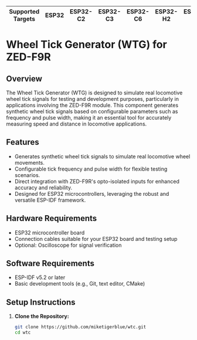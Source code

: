 | Supported Targets | ESP32 | ESP32-C2 | ESP32-C3 | ESP32-C6 | ESP32-H2 | ESP32-P4 | ESP32-S2 | ESP32-S3 |
| ----------------- | ----- | -------- | -------- | -------- | -------- | -------- | -------- | -------- |

# Wheel Tick Generator (WTG) for ZED-F9R

## Overview

The Wheel Tick Generator (WTG) is designed to simulate real locomotive wheel tick signals for testing and development purposes, particularly in applications involving the ZED-F9R module. This component generates synthetic wheel tick signals based on configurable parameters such as frequency and pulse width, making it an essential tool for accurately measuring speed and distance in locomotive applications.

## Features

- Generates synthetic wheel tick signals to simulate real locomotive wheel movements.
- Configurable tick frequency and pulse width for flexible testing scenarios.
- Direct integration with ZED-F9R's opto-isolated inputs for enhanced accuracy and reliability.
- Designed for ESP32 microcontrollers, leveraging the robust and versatile ESP-IDF framework.

## Hardware Requirements

- ESP32 microcontroller board
- Connection cables suitable for your ESP32 board and testing setup
- Optional: Oscilloscope for signal verification

## Software Requirements

- ESP-IDF v5.2 or later
- Basic development tools (e.g., Git, text editor, CMake)

## Setup Instructions

1. **Clone the Repository:**
   ```bash
   git clone https://github.com/miketigerblue/wtc.git
   cd wtc
   ```

